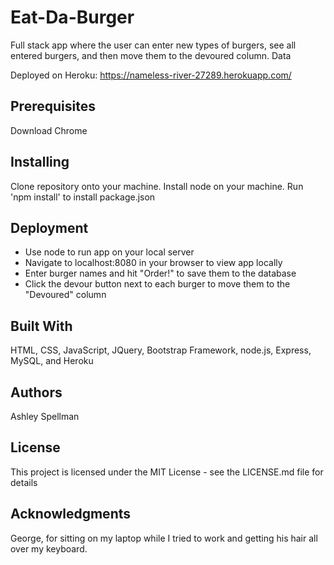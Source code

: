 # Eat-Da-Burger

Full stack app where the user can enter new types of burgers, see all entered burgers, and then move them to the devoured column. Data 

Deployed on Heroku: https://nameless-river-27289.herokuapp.com/


## Prerequisites

Download Chrome


## Installing

Clone repository onto your machine.
Install node on your machine.
Run 'npm install' to install package.json


## Deployment

* Use node to run app on your local server
* Navigate to localhost:8080 in your browser to view app locally 
* Enter burger names and hit "Order!" to save them to the database
* Click the devour button next to each burger to move them to the "Devoured" column


## Built With

HTML, CSS, JavaScript, JQuery, Bootstrap Framework, node.js, Express, MySQL, and Heroku


## Authors

Ashley Spellman


## License

This project is licensed under the MIT License - see the LICENSE.md file for details


## Acknowledgments

George, for sitting on my laptop while I tried to work and getting his hair all over my keyboard.
